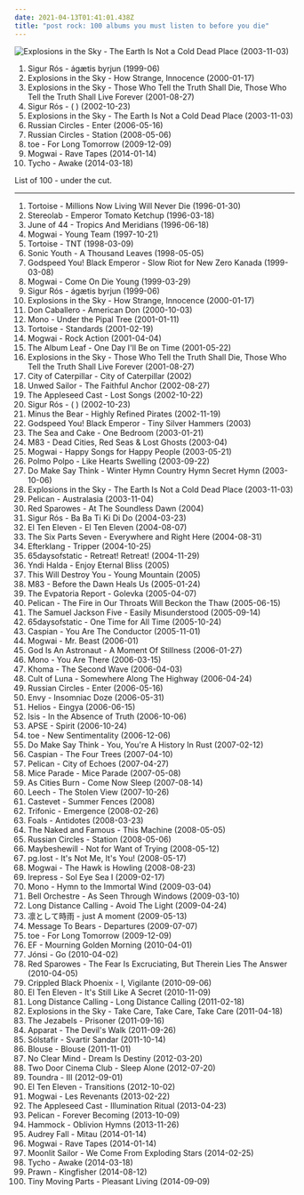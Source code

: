 ```yaml
---
date: 2021-04-13T01:41:01.438Z
title: "post rock: 100 albums you must listen to before you die"
---
```

![Explosions in the Sky - The Earth Is Not a Cold Dead Place (2003-11-03)](http://coverartarchive.org/release/ca19daf0-1d0e-4bc4-9972-b2a1dab4356d/15041243224-500.jpg "Explosions in the Sky - The Earth Is Not a Cold Dead Place (2003-11-03)")
<ol class="albums">
<li data-cover="http://coverartarchive.org/release/3f38169f-6501-4383-8a0e-06d416338e8f/6928375238-500.jpg" data-tags="post-rock" role="button">Sigur Rós - ágætis byrjun (1999-06)</li>
<li data-cover="http://coverartarchive.org/release/3cf540c3-fed6-3e22-9b9c-404927874050/2835781208-500.jpg" data-tags="post-rock" role="button">Explosions in the Sky - How Strange, Innocence (2000-01-17)</li>
<li data-cover="http://coverartarchive.org/release/6d34fe86-5e12-373e-b02b-7f4777543724/12154902728-500.jpg" data-tags="post-rock" role="button">Explosions in the Sky - Those Who Tell the Truth Shall Die, Those Who Tell the Truth Shall Live Forever (2001-08-27)</li>
<li data-cover="https://img.discogs.com/VheYISXt_58od4eKphk3Dpi-pWA=/fit-in/600x529/filters:strip_icc():format(jpeg):mode_rgb():quality(90)/discogs-images/R-69857-1505864447-6375.jpeg.jpg" data-tags="post-rock" role="button">Sigur Rós - ( ) (2002-10-23)</li>
<li data-cover="http://coverartarchive.org/release/ca19daf0-1d0e-4bc4-9972-b2a1dab4356d/15041243224-500.jpg" data-tags="post-rock" role="button">Explosions in the Sky - The Earth Is Not a Cold Dead Place (2003-11-03)</li>
<li data-cover="https://img.discogs.com/6ifi1redUdOzAAkz0gVZTZbrRvY=/fit-in/300x300/filters:strip_icc():format(jpeg):mode_rgb():quality(90)/discogs-images/R-801151-1382705063-4726.jpeg.jpg" data-tags="post-rock, instrumental" role="button">Russian Circles - Enter (2006-05-16)</li>
<li data-cover="https://img.discogs.com/WeMm4fW-DXjuCRJ7rbJgEVB51UI=/fit-in/600x529/filters:strip_icc():format(jpeg):mode_rgb():quality(90)/discogs-images/R-1358916-1532781976-1391.jpeg.jpg" data-tags="post-rock, instrumental" role="button">Russian Circles - Station (2008-05-06)</li>
<li data-cover="http://coverartarchive.org/release/695060cc-1a85-4dc9-8e85-aa50b74964ef/6304189097-500.jpg" data-tags="post-rock, post rock" role="button">toe - For Long Tomorrow (2009-12-09)</li>
<li data-cover="http://coverartarchive.org/release/eac0fab9-d4d3-452a-a90e-12648c291187/8379301227-500.jpg" data-tags="post-rock" role="button">Mogwai - Rave Tapes (2014-01-14)</li>
<li data-cover="http://coverartarchive.org/release/0b2a9196-d842-4a2b-89ea-d77838789384/8490230955-500.jpg" data-tags="electronic, indie, instrumental, ambient, post-rock" role="button">Tycho - Awake (2014-03-18)</li>
</ol>
List of 100 - under the cut.
<!-- more -->

_________________

<ol class="albums">
<li data-cover="http://coverartarchive.org/release/19d89c34-6a91-4e7a-8d8a-499159e781cf/4483481718-500.jpg" data-tags="post-rock" role="button">
Tortoise - Millions Now Living Will Never Die (1996-01-30)
</li>
<li data-cover="https://img.discogs.com/4HkJGrtDwv0XVzjdnvH6ZADsIWc=/fit-in/600x537/filters:strip_icc():format(jpeg):mode_rgb():quality(90)/discogs-images/R-3327885-1325950798.jpeg.jpg" data-tags="electronic, experimental" role="button">
Stereolab - Emperor Tomato Ketchup (1996-03-18)
</li>
<li data-cover="https://img.discogs.com/ExnmQcTDrRaae3wbKBuDXFnzDp8=/fit-in/596x600/filters:strip_icc():format(jpeg):mode_rgb():quality(90)/discogs-images/R-384959-1244480566.jpeg.jpg" data-tags="post rock" role="button">
June of 44 - Tropics And Meridians (1996-06-18)
</li>
<li data-cover="https://img.discogs.com/MgbCo9h_A8B38ho2LhtEa6QR07k=/fit-in/300x300/filters:strip_icc():format(jpeg):mode_rgb():quality(90)/discogs-images/R-3204761-1320403054.jpeg.jpg" data-tags="post-rock" role="button">
Mogwai - Young Team (1997-10-21)
</li>
<li data-cover="http://coverartarchive.org/release/db2b85d1-912d-3965-bd5e-7c9dc18e2af1/22029271309-500.jpg" data-tags="post-rock" role="button">
Tortoise - TNT (1998-03-09)
</li>
<li data-cover="https://img.discogs.com/qeSNS31G6vJ758RVSQm4W6ho6nI=/fit-in/439x380/filters:strip_icc():format(jpeg):mode_rgb():quality(90)/discogs-images/R-4879756-1378290331-3017.jpeg.jpg" data-tags="experimental, alternative" role="button">
Sonic Youth - A Thousand Leaves (1998-05-05)
</li>
<li data-cover="http://coverartarchive.org/release/745cec89-d876-4e34-9b26-281d6a8d7cac/1667179400-500.jpg" data-tags="post-rock" role="button">
Godspeed You! Black Emperor - Slow Riot for New Zero Kanada (1999-03-08)
</li>
<li data-cover="http://coverartarchive.org/release/3e24ce0c-8c65-3d11-a595-bd404d8695cc/6096170352-500.jpg" data-tags="post-rock" role="button">
Mogwai - Come On Die Young (1999-03-29)
</li>
<li data-cover="http://coverartarchive.org/release/3f38169f-6501-4383-8a0e-06d416338e8f/6928375238-500.jpg" data-tags="post-rock" role="button">
Sigur Rós - ágætis byrjun (1999-06)
</li>
<li data-cover="http://coverartarchive.org/release/3cf540c3-fed6-3e22-9b9c-404927874050/2835781208-500.jpg" data-tags="post-rock" role="button">
Explosions in the Sky - How Strange, Innocence (2000-01-17)
</li>
<li data-cover="http://coverartarchive.org/release/969d2fc9-ef14-4cf4-9917-5a414fc3ad7d/16110285595-500.jpg" data-tags="math rock" role="button">
Don Caballero - American Don (2000-10-03)
</li>
<li data-cover="http://coverartarchive.org/release/6019dd2a-43ce-4f3c-9206-0f6e6e867dbc/9526726936-500.jpg" data-tags="post-rock" role="button">
Mono - Under the Pipal Tree (2001-01-11)
</li>
<li data-cover="http://coverartarchive.org/release/e5119f58-fd32-3144-9eef-a03708ae3047/8213250772-500.jpg" data-tags="post-rock" role="button">
Tortoise - Standards (2001-02-19)
</li>
<li data-cover="http://coverartarchive.org/release/33a19b38-195f-4d41-82aa-60784b63e008/9519834306-500.jpg" data-tags="post-rock" role="button">
Mogwai - Rock Action (2001-04-04)
</li>
<li data-cover="http://coverartarchive.org/release/ac46568e-7818-4351-8d8a-a59ce427e636/21974963842-500.jpg" data-tags="post-rock" role="button">
The Album Leaf - One Day I'll Be on Time (2001-05-22)
</li>
<li data-cover="http://coverartarchive.org/release/6d34fe86-5e12-373e-b02b-7f4777543724/12154902728-500.jpg" data-tags="post-rock" role="button">
Explosions in the Sky - Those Who Tell the Truth Shall Die, Those Who Tell the Truth Shall Live Forever (2001-08-27)
</li>
<li data-cover="http://coverartarchive.org/release/d5d9e386-ce4e-4b97-bf28-4ef0b74d6776/27217476164-500.jpg" data-tags="screamo" role="button">
City of Caterpillar - City of Caterpillar (2002)
</li>
<li data-cover="http://coverartarchive.org/release/ed19b0f1-f2d9-4255-bd80-a7c8ae43739a/17750500515-500.jpg" data-tags="post rock" role="button">
Unwed Sailor - The Faithful Anchor (2002-08-27)
</li>
<li data-cover="https://img.discogs.com/dRHd7_3BN7rXKJwgLYeqsmgVh6M=/fit-in/600x600/filters:strip_icc():format(jpeg):mode_rgb():quality(90)/discogs-images/R-745892-1301085573.jpeg.jpg" data-tags="indie, post rock" role="button">
The Appleseed Cast - Lost Songs (2002-10-22)
</li>
<li data-cover="https://img.discogs.com/VheYISXt_58od4eKphk3Dpi-pWA=/fit-in/600x529/filters:strip_icc():format(jpeg):mode_rgb():quality(90)/discogs-images/R-69857-1505864447-6375.jpeg.jpg" data-tags="post-rock" role="button">
Sigur Rós - ( ) (2002-10-23)
</li>
<li data-cover="http://coverartarchive.org/release/3eba537b-87f9-4a37-b9b7-237855cad684/26395579262-500.jpg" data-tags="indie rock" role="button">
Minus the Bear - Highly Refined Pirates (2002-11-19)
</li>
<li data-cover="http://coverartarchive.org/release/0f42a093-47fa-44cd-88a6-c4c59ca4c5eb/2951346791-500.jpg" data-tags="post rock" role="button">
Godspeed You! Black Emperor - Tiny Silver Hammers (2003)
</li>
<li data-cover="https://img.discogs.com/Du6mdD8ZENFRakf7hXldlhIcY20=/fit-in/600x533/filters:strip_icc():format(jpeg):mode_rgb():quality(90)/discogs-images/R-1855988-1505502680-9490.jpeg.jpg" data-tags="indie, alternative, post rock, 00s, chicago, thrill jockey" role="button">
The Sea and Cake - One Bedroom (2003-01-21)
</li>
<li data-cover="https://img.discogs.com/cPOAGSV5Ub7EhGwDZKsrFmxKs00=/fit-in/600x597/filters:strip_icc():format(jpeg):mode_rgb():quality(90)/discogs-images/R-2711857-1362859603-3556.jpeg.jpg" data-tags="electronic, shoegaze" role="button">
M83 - Dead Cities, Red Seas & Lost Ghosts (2003-04)
</li>
<li data-cover="http://coverartarchive.org/release/b82ec0ff-d0d7-3af1-ac8c-78440e5f1c62/19956977765-500.jpg" data-tags="post-rock" role="button">
Mogwai - Happy Songs for Happy People (2003-05-21)
</li>
<li data-cover="http://coverartarchive.org/release/ba7a9700-75e9-43cd-aa38-ba9ccf8f49e6/17569514067-500.jpg" data-tags="post-rock, post rock" role="button">
Polmo Polpo - Like Hearts Swelling (2003-09-22)
</li>
<li data-cover="https://img.discogs.com/dIVo8W4pFFey26llqo4MiI4cueQ=/fit-in/600x600/filters:strip_icc():format(jpeg):mode_rgb():quality(90)/discogs-images/R-613301-1167145727.jpeg.jpg" data-tags="post-rock" role="button">
Do Make Say Think - Winter Hymn Country Hymn Secret Hymn (2003-10-06)
</li>
<li data-cover="http://coverartarchive.org/release/ca19daf0-1d0e-4bc4-9972-b2a1dab4356d/15041243224-500.jpg" data-tags="post-rock" role="button">
Explosions in the Sky - The Earth Is Not a Cold Dead Place (2003-11-03)
</li>
<li data-cover="http://coverartarchive.org/release/71794ed3-3763-482b-b24e-7a6adf751aa9/22635557412-500.jpg" data-tags="post-rock, post-metal, sludge" role="button">
Pelican - Australasia (2003-11-04)
</li>
<li data-cover="https://img.discogs.com/W6C-QpKrpalhXPs4aDLwy56iQek=/fit-in/500x500/filters:strip_icc():format(jpeg):mode_rgb():quality(90)/discogs-images/R-558039-1131320823.jpeg.jpg" data-tags="post-rock" role="button">
Red Sparowes - At The Soundless Dawn (2004)
</li>
<li data-cover="https://img.discogs.com/YJb6_IwqUpEEuvv-XIZOJRj-AN0=/fit-in/600x448/filters:strip_icc():format(jpeg):mode_rgb():quality(90)/discogs-images/R-12961274-1545393598-6983.jpeg.jpg" data-tags="icelandic" role="button">
Sigur Rós - Ba Ba Ti Ki Di Do (2004-03-23)
</li>
<li data-cover="http://coverartarchive.org/release/db3eebbe-4d38-4cf9-8e70-2ee2643bcac1/23731746910-500.jpg" data-tags="post-rock" role="button">
El Ten Eleven - El Ten Eleven (2004-08-07)
</li>
<li data-cover="http://coverartarchive.org/release/f83a5171-3acc-4234-a13f-df6b67ddefc5/3509077233-500.jpg" data-tags="post-rock" role="button">
The Six Parts Seven - Everywhere and Right Here (2004-08-31)
</li>
<li data-cover="https://img.discogs.com/vDrhdpiSCQOv2B2i_eL7O77oHPg=/fit-in/500x446/filters:strip_icc():format(jpeg):mode_rgb():quality(90)/discogs-images/R-339667-1321456005.jpeg.jpg" data-tags="post-rock, electronic" role="button">
Efterklang - Tripper (2004-10-25)
</li>
<li data-cover="http://coverartarchive.org/release/d262bda0-17ea-4d67-ba03-4f87565a958e/9391276237-500.jpg" data-tags="post rock, post-rock" role="button">
65daysofstatic - Retreat! Retreat! (2004-11-29)
</li>
<li data-cover="http://coverartarchive.org/release/e750d3d5-d213-3b14-8ae3-740bb58e0767/6253524832-500.jpg" data-tags="post-rock" role="button">
Yndi Halda - Enjoy Eternal Bliss (2005)
</li>
<li data-cover="https://img.discogs.com/hTywSIGX36GrVMcBP_DkZUS9sJ4=/fit-in/600x600/filters:strip_icc():format(jpeg):mode_rgb():quality(90)/discogs-images/R-1269964-1235539919.jpeg.jpg" data-tags="post-rock" role="button">
This Will Destroy You - Young Mountain (2005)
</li>
<li data-cover="http://coverartarchive.org/release/db85c244-53e7-441c-bab0-52c9c0d27450/1485479058-500.jpg" data-tags="electronic, shoegaze" role="button">
M83 - Before the Dawn Heals Us (2005-01-24)
</li>
<li data-cover="https://via.placeholder.com/450" data-tags="post-rock" role="button">
The Evpatoria Report - Golevka (2005-04-07)
</li>
<li data-cover="http://coverartarchive.org/release/65c232e4-cd6d-4354-a623-eab1b463d9b0/22635528848-500.jpg" data-tags="post-rock, instrumental" role="button">
Pelican - The Fire in Our Throats Will Beckon the Thaw (2005-06-15)
</li>
<li data-cover="http://coverartarchive.org/release/1611422d-00b3-41ac-931a-89cdc54a201f/2324865217-500.jpg" data-tags="post-rock" role="button">
The Samuel Jackson Five - Easily Misunderstood (2005-09-14)
</li>
<li data-cover="http://coverartarchive.org/release/a41e4735-76af-4ee3-aa0f-1d12eda2bf25/2737978532-500.jpg" data-tags="post-rock" role="button">
65daysofstatic - One Time for All Time (2005-10-24)
</li>
<li data-cover="http://coverartarchive.org/release/1ff26034-139d-44cd-9eaf-36c1e7ac06d6/2771493715-500.jpg" data-tags="post-rock" role="button">
Caspian - You Are The Conductor (2005-11-01)
</li>
<li data-cover="https://img.discogs.com/x6SWrlbfsNYQ1w-fyD5DPOiuwpY=/fit-in/600x617/filters:strip_icc():format(jpeg):mode_rgb():quality(90)/discogs-images/R-699064-1599320517-4791.jpeg.jpg" data-tags="post-rock" role="button">
Mogwai - Mr. Beast (2006-01)
</li>
<li data-cover="http://coverartarchive.org/release/b620cb98-9918-360e-a46f-cbe0b0ee7da3/4794001807-500.jpg" data-tags="post-rock" role="button">
God Is An Astronaut - A Moment Of Stillness (2006-01-27)
</li>
<li data-cover="http://coverartarchive.org/release/3bfa4c29-3425-320d-87ae-f6d0e9e83b75/3361339988-500.jpg" data-tags="post-rock" role="button">
Mono - You Are There (2006-03-15)
</li>
<li data-cover="https://img.discogs.com/jsyRYZIO_SWcfGfCe75NLPZNx5Y=/fit-in/600x600/filters:strip_icc():format(jpeg):mode_rgb():quality(90)/discogs-images/R-812741-1161366713.jpeg.jpg" data-tags="alternative rock" role="button">
Khoma - The Second Wave (2006-04-03)
</li>
<li data-cover="http://coverartarchive.org/release/1fde8540-59cf-4c8d-8429-eb076d03fb05/21557052063-500.jpg" data-tags="post-metal, sludge" role="button">
Cult of Luna - Somewhere Along The Highway (2006-04-24)
</li>
<li data-cover="https://img.discogs.com/6ifi1redUdOzAAkz0gVZTZbrRvY=/fit-in/300x300/filters:strip_icc():format(jpeg):mode_rgb():quality(90)/discogs-images/R-801151-1382705063-4726.jpeg.jpg" data-tags="post-rock, instrumental" role="button">
Russian Circles - Enter (2006-05-16)
</li>
<li data-cover="https://img.discogs.com/sogU5mtWKByinBK0l5_KSIFerBQ=/fit-in/600x598/filters:strip_icc():format(jpeg):mode_rgb():quality(90)/discogs-images/R-867269-1491971657-7535.jpeg.jpg" data-tags="screamo" role="button">
Envy - Insomniac Doze (2006-05-31)
</li>
<li data-cover="http://coverartarchive.org/release/bdbeeba8-11c2-49aa-b01d-eb445af7f44c/4469616343-500.jpg" data-tags="ambient" role="button">
Helios - Eingya (2006-06-15)
</li>
<li data-cover="http://coverartarchive.org/release/0ba88c6e-cc27-4d6b-bf98-638464ec069e/9123370524-500.jpg" data-tags="sludge, post-metal, post-rock" role="button">
Isis - In the Absence of Truth (2006-10-06)
</li>
<li data-cover="https://img.discogs.com/puejkqh-SaEpKYN6cldpw3JRDCY=/fit-in/426x426/filters:strip_icc():format(jpeg):mode_rgb():quality(90)/discogs-images/R-1011062-1194177277.jpeg.jpg" data-tags="ambient, post-rock, progressive, ethereal, post rock, lsd, manjoh, de:bug album reviews 2007, try this, toad-tested mother-approved" role="button">
APSE - Spirit (2006-10-24)
</li>
<li data-cover="https://img.discogs.com/jJKX7Cuv1j-FsqgR9dZLg0msYe4=/fit-in/240x240/filters:strip_icc():format(jpeg):mode_rgb():quality(90)/discogs-images/R-5145657-1385738264-4753.jpeg.jpg" data-tags="electronic, jazz, japanese, instrumental, math rock, emo, experimental, fusion, japan, post rock, play this at my funeral, noodly, dem drums" role="button">
toe - New Sentimentality (2006-12-06)
</li>
<li data-cover="http://coverartarchive.org/release/41edeb3e-bb68-3ddc-87a8-c7ed8964e730/2155282117-500.jpg" data-tags="post-rock" role="button">
Do Make Say Think - You, You're A History In Rust (2007-02-12)
</li>
<li data-cover="http://coverartarchive.org/release/2117afca-c69d-3225-bd8c-ac469ef043cd/14990944529-500.jpg" data-tags="post-rock" role="button">
Caspian - The Four Trees (2007-04-10)
</li>
<li data-cover="http://coverartarchive.org/release/8dcdef43-6ca6-45b8-90f9-9eefe8e038d0/16157041487-500.jpg" data-tags="post-rock" role="button">
Pelican - City of Echoes (2007-04-27)
</li>
<li data-cover="https://img.discogs.com/IOUe7XPlCVHIhTDBkQkrUo5KZw8=/fit-in/530x462/filters:strip_icc():format(jpeg):mode_rgb():quality(90)/discogs-images/R-982945-1417117053-7681.jpeg.jpg" data-tags="electronic, indie, folk, experimental, indietronica, dreamy, post rock, 00s, fatcat, de:bug album reviews 2007, mice parade, jaarlijstje 2007, worn-out from overplay, i n d i e, hoeralbum" role="button">
Mice Parade - Mice Parade (2007-05-08)
</li>
<li data-cover="http://coverartarchive.org/release/ee9ec74d-56be-4899-aa21-48222372ba27/23360195848-500.jpg" data-tags="post-hardcore" role="button">
As Cities Burn - Come Now Sleep (2007-08-14)
</li>
<li data-cover="http://coverartarchive.org/release/5f1cbec4-bc36-481c-ac27-29b1abfbc00f/17626614858-500.jpg" data-tags="post rock" role="button">
Leech - The Stolen View (2007-10-26)
</li>
<li data-cover="http://coverartarchive.org/release/9d44af90-4aa5-45ad-885e-03dbe3db0af4/21912498985-500.jpg" data-tags="post-rock" role="button">
Castevet - Summer Fences (2008)
</li>
<li data-cover="http://coverartarchive.org/release/9a463b8a-c900-4385-8c90-0f2124dfd7b9/14794004592-500.jpg" data-tags="glitch" role="button">
Trifonic - Emergence (2008-02-26)
</li>
<li data-cover="https://img.discogs.com/OGe9EBxPmnL-KHbU69mabGqX1SY=/fit-in/600x591/filters:strip_icc():format(jpeg):mode_rgb():quality(90)/discogs-images/R-1296744-1270584765.jpeg.jpg" data-tags="math rock, indie" role="button">
Foals - Antidotes (2008-03-23)
</li>
<li data-cover="http://coverartarchive.org/release/6d07eda5-6b6b-499a-975a-2d1acb46a356/2443680379-500.jpg" data-tags="industrial" role="button">
The Naked and Famous - This Machine (2008-05-05)
</li>
<li data-cover="https://img.discogs.com/WeMm4fW-DXjuCRJ7rbJgEVB51UI=/fit-in/600x529/filters:strip_icc():format(jpeg):mode_rgb():quality(90)/discogs-images/R-1358916-1532781976-1391.jpeg.jpg" data-tags="post-rock, instrumental" role="button">
Russian Circles - Station (2008-05-06)
</li>
<li data-cover="https://via.placeholder.com/450" data-tags="post-rock" role="button">
Maybeshewill - Not for Want of Trying (2008-05-12)
</li>
<li data-cover="http://coverartarchive.org/release/d94f03b3-c41a-3915-80e0-53b014ce5c89/9832280586-500.jpg" data-tags="post-rock" role="button">
pg.lost - It's Not Me, It's You! (2008-05-17)
</li>
<li data-cover="https://via.placeholder.com/450" data-tags="post-rock" role="button">
Mogwai - The Hawk is Howling (2008-08-23)
</li>
<li data-cover="https://img.discogs.com/lpe0lGKWFeBM_2lXfLFpd6c220Y=/fit-in/500x500/filters:strip_icc():format(jpeg):mode_rgb():quality(90)/discogs-images/R-1809786-1295736258.jpeg.jpg" data-tags="post rock, post-metal" role="button">
Irepress - Sol Eye Sea I (2009-02-17)
</li>
<li data-cover="http://coverartarchive.org/release/d28d9760-c79b-432f-a9dd-54442f2caf45/9526718277-500.jpg" data-tags="post-rock" role="button">
Mono - Hymn to the Immortal Wind (2009-03-04)
</li>
<li data-cover="http://coverartarchive.org/release/554c9634-b76d-45e7-9682-78e6c56aa221/10893828236-500.jpg" data-tags="post-rock, haunting, ethereal, folk rock, post rock, march, 10th, progarchives100" role="button">
Bell Orchestre - As Seen Through Windows (2009-03-10)
</li>
<li data-cover="http://coverartarchive.org/release/cf381502-2c8d-46df-99d0-f2614549738b/3377039384-500.jpg" data-tags="post-rock" role="button">
Long Distance Calling - Avoid The Light (2009-04-24)
</li>
<li data-cover="http://coverartarchive.org/release/36680ad6-a047-423a-b06b-d6723a3dc56f/12651455221-500.jpg" data-tags="alternative rock, post-hardcore, j-rock" role="button">
凛として時雨 - just A moment (2009-05-13)
</li>
<li data-cover="http://coverartarchive.org/release/2b9d907e-72ee-4420-82e9-daf39f19750f/6068721390-500.jpg" data-tags="post-rock, post rock, ambient" role="button">
Message To Bears - Departures (2009-07-07)
</li>
<li data-cover="http://coverartarchive.org/release/695060cc-1a85-4dc9-8e85-aa50b74964ef/6304189097-500.jpg" data-tags="post-rock, post rock" role="button">
toe - For Long Tomorrow (2009-12-09)
</li>
<li data-cover="http://coverartarchive.org/release/75042b9a-177d-4505-afd7-dcedef6ee585/4620291042-500.jpg" data-tags="post-rock" role="button">
EF - Mourning Golden Morning (2010-04-01)
</li>
<li data-cover="https://img.discogs.com/UOImzRtyth_QOHrx5B-rmRoqvy8=/fit-in/483x476/filters:strip_icc():format(jpeg):mode_rgb():quality(90)/discogs-images/R-2213328-1270206465.jpeg.jpg" data-tags="post-rock" role="button">
Jónsi - Go (2010-04-02)
</li>
<li data-cover="http://coverartarchive.org/release/44d3ede3-2787-3873-98c5-e4b26fe63e03/29003061537-500.jpg" data-tags="post-rock" role="button">
Red Sparowes - The Fear Is Excruciating, But Therein Lies The Answer (2010-04-05)
</li>
<li data-cover="http://coverartarchive.org/release/412a99fd-ad5a-4f80-a57f-9104a4ebd842/15296280476-500.jpg" data-tags="progressive rock, post-rock" role="button">
Crippled Black Phoenix - I, Vigilante (2010-09-06)
</li>
<li data-cover="http://coverartarchive.org/release/13565b4a-5bc3-4961-8487-dffa4e4112f7/22385568977-500.jpg" data-tags="electronic, instrumental, experimental, post rock, in vinyl collection" role="button">
El Ten Eleven - It's Still Like A Secret (2010-11-09)
</li>
<li data-cover="https://img.discogs.com/3FSIZCv-H6RfjND-kjSiminZRfA=/fit-in/600x528/filters:strip_icc():format(jpeg):mode_rgb():quality(90)/discogs-images/R-2725414-1565433779-1159.jpeg.jpg" data-tags="post-rock, post rock" role="button">
Long Distance Calling - Long Distance Calling (2011-02-18)
</li>
<li data-cover="http://coverartarchive.org/release/aec34795-7691-3451-b9ce-fc53ad901420/11793213169-500.jpg" data-tags="post-rock" role="button">
Explosions in the Sky - Take Care, Take Care, Take Care (2011-04-18)
</li>
<li data-cover="http://coverartarchive.org/release/ff112f7c-8ee8-4071-a07e-e4ab240caa3b/6560200968-500.jpg" data-tags="indie pop" role="button">
The Jezabels - Prisoner (2011-09-16)
</li>
<li data-cover="https://img.discogs.com/GozW49NBtRGHP72sChmrFA69m7M=/fit-in/230x230/filters:strip_icc():format(jpeg):mode_rgb():quality(90)/discogs-images/R-309857-1170001126.jpeg.jpg" data-tags="electronic, ambient" role="button">
Apparat - The Devil's Walk (2011-09-26)
</li>
<li data-cover="http://coverartarchive.org/release/14a57c0d-b063-489b-bd42-8cb2c261c0e8/13555883183-500.jpg" data-tags="progressive metal, post-metal, post-rock" role="button">
Sólstafir - Svartir Sandar (2011-10-14)
</li>
<li data-cover="http://coverartarchive.org/release/7c9c2ef1-0250-4d91-ac60-ab4c702180d2/6755910409-500.jpg" data-tags="dream pop" role="button">
Blouse - Blouse (2011-11-01)
</li>
<li data-cover="http://coverartarchive.org/release/61a8e6d6-4184-41e5-8e1d-aabb687e6301/4653619898-500.jpg" data-tags="british, post rock, mortal, lull in the rain storm, downtempo trip-hop chillout instrumental" role="button">
No Clear Mind - Dream Is Destiny (2012-03-20)
</li>
<li data-cover="http://coverartarchive.org/release/19209a58-2ed9-4c4b-ac2e-c65756c12c1d/1568254179-500.jpg" data-tags="indie, indie rock" role="button">
Two Door Cinema Club - Sleep Alone (2012-07-20)
</li>
<li data-cover="http://coverartarchive.org/release/ceaa4406-4225-4e3a-89d5-8bbe69af9f47/5823934220-500.jpg" data-tags="post-metal" role="button">
Toundra - III (2012-09-01)
</li>
<li data-cover="http://coverartarchive.org/release/9dd16eaf-019d-4558-87e1-d01c87dda243/4892162290-500.jpg" data-tags="post-rock, in vinyl collection" role="button">
El Ten Eleven - Transitions (2012-10-02)
</li>
<li data-cover="http://coverartarchive.org/release/b8b1da1c-0680-44e5-bcf5-71aec47c8d46/19983444195-500.jpg" data-tags="soundtrack, instrumental, post-rock" role="button">
Mogwai - Les Revenants (2013-02-22)
</li>
<li data-cover="http://coverartarchive.org/release/3f2e4d6b-ae00-4aca-8dc2-ff95d7af39f8/3844961648-500.jpg" data-tags="indie, indie rock, post-rock, post rock, graveface, graveface records" role="button">
The Appleseed Cast - Illumination Ritual (2013-04-23)
</li>
<li data-cover="http://coverartarchive.org/release/74528c57-9768-419e-96c0-16b9be11bca4/24295139575-500.jpg" data-tags="post-metal" role="button">
Pelican - Forever Becoming (2013-10-09)
</li>
<li data-cover="http://coverartarchive.org/release/7fed2586-a409-441a-b2a3-d6ea1b3107ad/5766164959-500.jpg" data-tags="ambient, post-rock" role="button">
Hammock - Oblivion Hymns (2013-11-26)
</li>
<li data-cover="http://coverartarchive.org/release/1a91733a-0315-4fdf-950d-d234f311f9eb/7196364496-500.jpg" data-tags="instrumental, post-rock" role="button">
Audrey Fall - Mitau (2014-01-14)
</li>
<li data-cover="http://coverartarchive.org/release/eac0fab9-d4d3-452a-a90e-12648c291187/8379301227-500.jpg" data-tags="post-rock" role="button">
Mogwai - Rave Tapes (2014-01-14)
</li>
<li data-cover="http://coverartarchive.org/release/76625d72-fd2b-4fd1-851d-bd07dbffbc6c/6602751408-500.jpg" data-tags="post rock, title is a full sentence, 2014 favourite albums" role="button">
Moonlit Sailor - We Come From Exploding Stars (2014-02-25)
</li>
<li data-cover="http://coverartarchive.org/release/0b2a9196-d842-4a2b-89ea-d77838789384/8490230955-500.jpg" data-tags="electronic, indie, instrumental, ambient, post-rock" role="button">
Tycho - Awake (2014-03-18)
</li>
<li data-cover="http://coverartarchive.org/release/e39d2d84-667a-45fb-9e80-4240bb630f9a/8118949720-500.jpg" data-tags="indie, emo, indie rock, post-rock, post rock, wonderful boy" role="button">
Prawn - Kingfisher (2014-08-12)
</li>
<li data-cover="http://coverartarchive.org/release/19c37c03-f88c-42f2-9465-263c227bc5bf/8360571008-500.jpg" data-tags="post-hardcore" role="button">
Tiny Moving Parts - Pleasant Living (2014-09-09)
</li>
</ol>